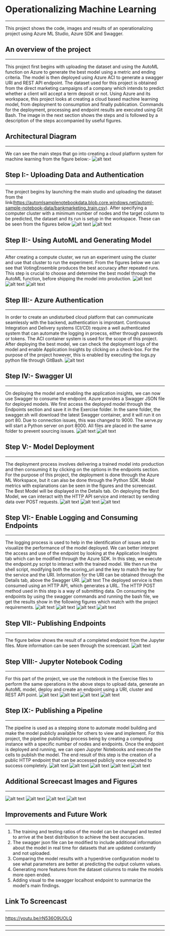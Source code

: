 # Operationalizing Machine Learning
***
This project shows the code, images and results of an operationalizing project using Azure ML Studio, Azure SDK and Swagger.

## An overview of the project
***
This project first begins with uploading the dataset and using the AutoML function on Azure to generate the best model using a metric and ending criteria. The model is then deployed using Azure ACI to generate a swagger URI and REST API endpoint. The dataset used for this project is obtained from the direct marketing campaigns of a company which intends to predict whether a client will accept a term deposit or not. Using Azure and its workspace, this project looks at creating a cloud based machine learning model, from deployment to consumption and finally publication. Commands for the deployment, processing and endpoint results are executed using Git Bash. The image in the next section shows the steps and is followed by a description of the steps accompanied by useful figures.

## Architectural Diagram
***
We can see the main steps that go into creating a cloud platform system for machine learning from the figure below:-
![alt text](https://raw.githubusercontent.com/AmDeep/Project2_Udacity_Microsoft_ML/main/Images/screen-shot-2020-09-15-at-12.36.11-pm.png)

## Step I:- Uploading Data and Authentication
***
The project begins by launching the main studio and uploading the dataset from the link(https://automlsamplenotebookdata.blob.core.windows.net/automl-sample-notebook-data/bankmarketing_train.csv).  After specifying a computer cluster with a minimum number of nodes and the target column to be predicted, the dataset and its run is setup in the workspace. These can be seen from the figures below
![alt text](https://raw.githubusercontent.com/AmDeep/Project2_Udacity_Microsoft_ML/main/Images/Image1.PNG)
![alt text](https://raw.githubusercontent.com/AmDeep/Project2_Udacity_Microsoft_ML/main/Images/Image2.PNG)

## Step II:- Using AutoML and Generating Model
***
After creating a compute cluster, we run an experiment using the cluster and use that cluster to run the experiment. From the figures below we can see that VotingEnsemble produces the best accuracy after repeated runs. This step is crucial to choose and determine the best model through the AutoML function, before shipping the model into production.
![alt text](https://raw.githubusercontent.com/AmDeep/Project2_Udacity_Microsoft_ML/main/Images/Image3.PNG)
![alt text](https://raw.githubusercontent.com/AmDeep/Project2_Udacity_Microsoft_ML/main/Images/Image4.PNG)
![alt text](https://raw.githubusercontent.com/AmDeep/Project2_Udacity_Microsoft_ML/main/Images/Image5.PNG)

## Step III:- Azure Authentication
***
In order to create an undisturbed cloud platform that can communicate seamlessly with the backend, authentication is improtant. Continuous Integration and Delivery systems (CI/CD) require a well authenticated system that can automate the logging in proecss, either through passwords or tokens. The ACI container system is used for the scope of this project.
After deploying the best model, we can check the deployment logs of the model and enable Application Insights by clicking on a check-box. For the purpose of the project however, this is enabled by executing the logs.py python file through GitBash.
![alt text](https://raw.githubusercontent.com/AmDeep/Project2_Udacity_Microsoft_ML/main/Images/Logspyresult.PNG)

## Step IV:- Swagger UI
***
On deploying the model and enabling the application insights, we can now use Swagger to consume the endpoint. Azure provides a Swagger JSON file for deployed models. We first access the deployed model through the Endpoints section and save it in the Exercise folder. In the same folder, the swagger.sh will download the latest Swagger container, and it will run it on port 80. Due to connection issues, this was changed to 9000. The serve.py will start a Python server on port 8000. All files are placed in the same folder to prevent sourcing issues.
![alt text](https://raw.githubusercontent.com/AmDeep/Project2_Udacity_Microsoft_ML/main/Images/Image9.PNG)
![alt text](https://raw.githubusercontent.com/AmDeep/Project2_Udacity_Microsoft_ML/main/Images/Image10.PNG)

## Step V:- Model Deployment
***
The deployment process involves delivering a trained model into production and then consuming it by clicking on the options in the endpoints section. For the purpose of this project, the deployment is done through the Azure ML Workspace, but it can also be done through the Python SDK. Model metrics with explanations can be seen in the figures and the screencast. The Best Model will be displayed in the Details tab. On deploying the Best Model, we can interact with the HTTP API service and interact by sending data over POST requests.
![alt text](https://raw.githubusercontent.com/AmDeep/Project2_Udacity_Microsoft_ML/main/Images/Image6.PNG)
![alt text](https://raw.githubusercontent.com/AmDeep/Project2_Udacity_Microsoft_ML/main/Images/Image7.PNG)
![alt text](https://raw.githubusercontent.com/AmDeep/Project2_Udacity_Microsoft_ML/main/Images/Image8.PNG)

## Step VI:- Enable Logging and Consuming Endpoints
***
The logging process is used to help in the identification of issues and to visualize the performance of the model deployed. We can better interpret the access and use of the endpoint by looking at the Application Insights tab which can be modified through the Azure SDK. In this step, we execute the endpoint.py script to interact with the trained model. We then run the shell script, modifying both the scoring_uri and the key to match the key for the service and the URI. Information for the URI can be obtained through the Details tab, above the Swagger URI.
![alt text](https://raw.githubusercontent.com/AmDeep/Project2_Udacity_Microsoft_ML/main/Images/Image15.PNG)
The deployed service is then consumed using an HTTP API, which generates a URL. The HTTP POST method used in this step is a way of submitting data. On consuming the endpoints by using the swagger commands and running the bash file, we get the results show in the following figures which match with the project requirements.
![alt text](https://raw.githubusercontent.com/AmDeep/Project2_Udacity_Microsoft_ML/main/Images/Endpoint_py.PNG)
![alt text](https://raw.githubusercontent.com/AmDeep/Project2_Udacity_Microsoft_ML/main/Images/HTTPAPI_1.PNG)
![alt text](https://raw.githubusercontent.com/AmDeep/Project2_Udacity_Microsoft_ML/main/Images/HTTPAPI_2.PNG)
![alt text](https://raw.githubusercontent.com/AmDeep/Project2_Udacity_Microsoft_ML/main/Images/Endpoint_JSON_Output.PNG)

## Step VII:- Publishing Endpoints
***
The figure below shows the result of a completed endpoint from the Jupyter files. More information can be seen through the screencast.
![alt text](https://raw.githubusercontent.com/AmDeep/Project2_Udacity_Microsoft_ML/main/Images/Consume_Publish_SDK.PNG)

## Step VIII:- Jupyter Notebook Coding
***
For this part of the project, we use the notebook in the Exercise files to perform the same operations in the above steps to upload data, generate an AutoML model, deploy and create an endpoint using a URI, cluster and REST API point.
![alt text](https://raw.githubusercontent.com/AmDeep/Project2_Udacity_Microsoft_ML/main/Images/Pipeline_1.PNG)
![alt text](https://raw.githubusercontent.com/AmDeep/Project2_Udacity_Microsoft_ML/main/Images/Pipeline_2.PNG)
![alt text](https://raw.githubusercontent.com/AmDeep/Project2_Udacity_Microsoft_ML/main/Images/Pipeline_Endpoint_5.PNG)
![alt text](https://raw.githubusercontent.com/AmDeep/Project2_Udacity_Microsoft_ML/main/Images/Pipeline_Rest_Endpoint_6.PNG)

## Step IX:- Publishing a Pipeline
***
The pipeline is used as a stepping stone to automate model building and make the model publicly available for others to view and implement. For this project, the pipeline publishing process being by creating a computing instance with a specific number of nodes and endpoints. Once the endpoint is deployed and running, we can open Jupyter Notebooks and execute the cells to publish the model. The end result of this step is the creation of a public HTTP endpoint that can be accessed publicly once executed to success completely.
![alt text](https://raw.githubusercontent.com/AmDeep/Project2_Udacity_Microsoft_ML/main/Images/Endpoint_Pipeline_Complete.PNG)
![alt text](https://raw.githubusercontent.com/AmDeep/Project2_Udacity_Microsoft_ML/main/Images/Endpoint_Pipeline_Complete_1.PNG)
![alt text](https://raw.githubusercontent.com/AmDeep/Project2_Udacity_Microsoft_ML/main/Images/Endpoint_Pipeline_Complete_2.PNG)
![alt text](https://raw.githubusercontent.com/AmDeep/Project2_Udacity_Microsoft_ML/main/Images/Endpoint_Pipeline_Complete_11.PNG)
![alt text](https://raw.githubusercontent.com/AmDeep/Project2_Udacity_Microsoft_ML/main/Images/Enpoint_SDK_Check.PNG)

## Additional Screecast Images and Figures
***
![alt text](https://raw.githubusercontent.com/AmDeep/Project2_Udacity_Microsoft_ML/main/Images/Image13.PNG)
![alt text](https://raw.githubusercontent.com/AmDeep/Project2_Udacity_Microsoft_ML/main/Images/Image14.PNG)
![alt text](https://raw.githubusercontent.com/AmDeep/Project2_Udacity_Microsoft_ML/main/Images/ApplicationInsightEnabled.PNG)
![alt text](https://raw.githubusercontent.com/AmDeep/Project2_Udacity_Microsoft_ML/main/Images/Insights.PNG)

## Improvements and Future Work
***
1. The training and testing ratios of the model can be changed and tested to arrive at the best distribution to achieve the best accuracies.
2. The swagger json file can be modified to include additional information about the model in real time for datasets that are updated constantly and not uploaded.
3. Comparing the model results with a hyperdrive configuration model to see what parameters are better at predicting the output column values.
4. Generating more features from the dataset columns to make the models more open ended.
5. Adding visual to the swagger localhost endpoint to summarize the model's main findings.

## Link To Screencast
***
https://youtu.be/rN536O9UOLQ
***
***
